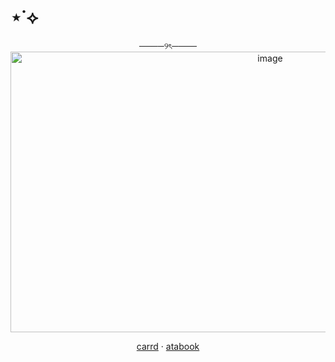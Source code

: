 # ⋆˙⟡
<div align="center">
────୨ৎ────
  <div align="center">
<img width="815" height="449" alt="image" src="https://github.com/user-attachments/assets/367ba9ee-6ebd-4b32-80fb-7441e67bbe17" />
<p align="center">
  <a href="https://theoceanswaveshealmysoul.carrd.co/">carrd</a> · 
  <a href="https://whatsurnamegirlfriend.atabook.org/">atabook</a>
</p>























